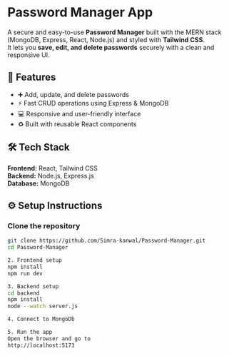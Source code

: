 # Password Manager App

A secure and easy-to-use **Password Manager** built with the MERN stack (MongoDB, Express, React, Node.js)
and styled with **Tailwind CSS**.  
It lets you **save, edit, and delete passwords** securely with a clean and responsive UI.

## 🚀 Features

- ➕ Add, update, and delete passwords  
- ⚡ Fast CRUD operations using Express & MongoDB  
- 💻 Responsive and user-friendly interface  
- ♻️ Built with reusable React components  
 

## 🛠️ Tech Stack

**Frontend:**  React, Tailwind CSS  
**Backend:**   Node.js, Express.js  
**Database:**  MongoDB  

## ⚙️ Setup Instructions

### Clone the repository
```bash
git clone https://github.com/Simra-kanwal/Password-Manager.git
cd Password-Manager

2. Frontend setup
npm install
npm run dev

3. Backend setup
cd backend
npm install
node --watch server.js

4. Connect to MongoDb

5. Run the app
Open the browser and go to
http://localhost:5173
